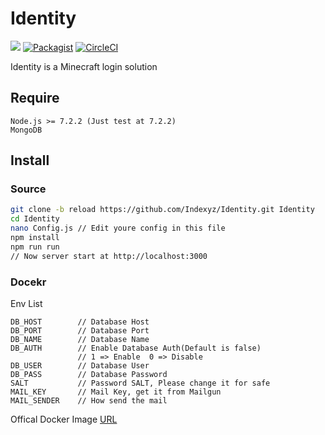 # Identity
[![](https://images.microbadger.com/badges/image/indexyz/identity:reload.svg)](https://microbadger.com/images/indexyz/identity:reload "Docker Status")
[![Packagist](https://img.shields.io/packagist/l/doctrine/orm.svg)]()
[![CircleCI](https://circleci.com/gh/Indexyz/Identity.svg?style=svg)](https://circleci.com/gh/Indexyz/Identity)

Identity is a Minecraft login solution

## Require
```
Node.js >= 7.2.2 (Just test at 7.2.2)
MongoDB
```

## Install 
### Source
```bash
git clone -b reload https://github.com/Indexyz/Identity.git Identity
cd Identity
nano Config.js // Edit youre config in this file
npm install 
npm run run
// Now server start at http://localhost:3000
```

### Docekr
Env List
```
DB_HOST        // Database Host
DB_PORT        // Database Port
DB_NAME        // Database Name
DB_AUTH        // Enable Database Auth(Default is false)
               // 1 => Enable  0 => Disable
DB_USER        // Database User
DB_PASS        // Database Password
SALT           // Password SALT, Please change it for safe
MAIL_KEY       // Mail Key, get it from Mailgun
MAIL_SENDER    // How send the mail
```
Offical Docker Image [URL](https://hub.docker.com/r/indexyz/identity/)
